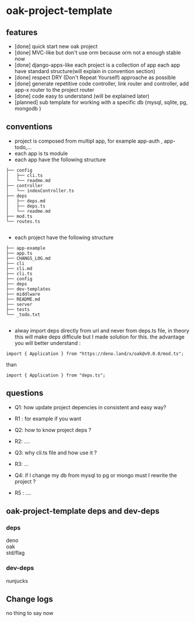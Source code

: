 # oak-project-template

## features
- [done] quick start new oak project
- [done] MVC-like but don't use orm because orm not a enough stable now
- [done] django-apps-like each project is a collection of app each app have standard structure(will explain in convention section)
- [done] respect DRY (Don't Repeat Yourself) approache as possible
- [done] generate repetitive code controller, link router and controller, add app-x router to the project router 
- [done] code easy to understand  (will be explained later)
- [planned] sub template for working with a specific db (mysql, sqlite, pg, mongodb )
## conventions
- project is composed from multipl app, for example app-auth , app-todo,...
- each app is ts module
- each app have the following structure

```
├── config
│   ├── cli.ts
│   └── readme.md
├── controller
│   └── indexController.ts
├── deps
│   ├── deps.md
│   ├── deps.ts
│   └── readme.md
├── mod.ts
└── routes.ts


```
- each project have the following structure 

```
├── app-example
├── app.ts
├── CHANGS_LOG.md
├── cli
├── cli.md
├── cli.ts
├── config
├── deps
├── dev-templates
├── middlware
├── README.md
├── server
├── tests
└── _todo.txt


```

- alway import deps directly from url and never from deps.ts file, in theory this will make deps difficule but I made solution for this.
the advantage you will better understand :

```
import { Application } from "https://deno.land/x/oak@v9.0.0/mod.ts"; 

```
than

```
import { Application } from "deps.ts"; 

```

## questions

- Q1: how update project depencies in consistent and easy way? 
- R1 : for example if you want 

- Q2: how to know project deps ?
- R2: ....

- Q3: why cli.ts file and how use it ?
- R3: ...

- Q4: if I change my db from mysql to pg or mongo must I rewrite the project ?
- R5 : ....

## oak-project-template deps and dev-deps
### deps
deno <br>
oak <br>
std/flag <br>
### dev-deps
nunjucks


## Change logs

no thing to say now
